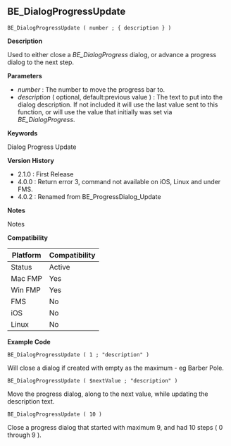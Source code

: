 ## BE_DialogProgressUpdate

    BE_DialogProgressUpdate ( number ; { description } )

**Description**  

Used to either close a *BE_DialogProgress* dialog, or advance a progress dialog to the next step.

**Parameters**

* *number* : The number to move the progress bar to.
* *description* ( optional, default:previous value ) : The text to put into the dialog description.  If not included it will use the last value sent to this function, or will use the value that initially was set via *BE_DialogProgress*.

**Keywords**  

Dialog Progress Update

**Version History**

* 2.1.0 : First Release
* 4.0.0 : Return error 3, command not available on iOS, Linux and under FMS.
* 4.0.2 : Renamed from BE_ProgressDialog_Update

**Notes**

Notes

**Compatibility** 

| Platform | Compatibility |
|-----------|-----------|
| Status | Active |  
| Mac FMP | Yes  |  
| Win FMP | Yes  |  
| FMS | No  |  
| iOS | No  |  
| Linux | No  |  

**Example Code**

	BE_DialogProgressUpdate ( 1 ; "description" )
	
Will close a dialog if created with empty as the maximum - eg Barber Pole.

	BE_DialogProgressUpdate ( $nextValue ; "description" )
	
Move the progress dialog, along to the next value, while updating the description text.

	BE_DialogProgressUpdate ( 10 )

Close a progress dialog that started with maximum 9, and had 10 steps ( 0 through 9 ).
